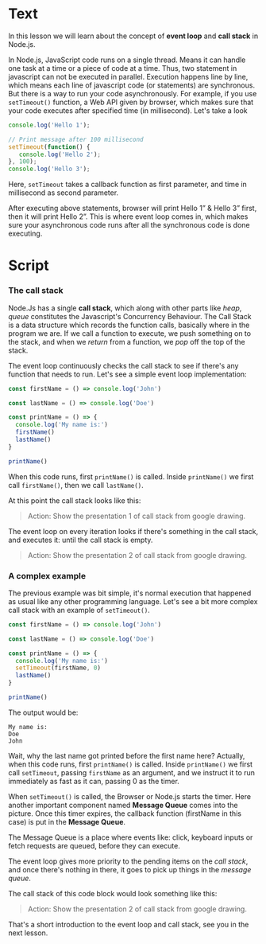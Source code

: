 # Text
In this lesson we will learn about the concept of **event loop** and **call stack** in Node.js.

In Node.js, JavaScript code runs on a single thread. Means it can handle one task at a time or a piece of code at a time. Thus, two statement in javascript can not be executed in parallel. Execution happens line by line, which means each line of javascript code (or statements) are synchronous.
But there is a way to run your code asynchronously. For example, if you use `setTimeout()` function, a Web API given by browser, which makes sure that your code executes after specified time (in millisecond). Let's take a look
```js
console.log('Hello 1');

// Print message after 100 millisecond
setTimeout(function() {
   console.log('Hello 2');
}, 100);
console.log('Hello 3');
```
Here, `setTimeout` takes a callback function as first parameter, and time in millisecond as second parameter.

After executing above statements, browser will print Hello 1” & Hello 3” first, then it will print Hello 2”. This is where event loop comes in, which makes sure your asynchronous code runs after all the synchronous code is done executing.

# Script 
### The call stack
Node.Js has a single **call stack**, which along with other parts like *heap*, *queue* constitutes the Javascript's Concurrency Behaviour.
The Call Stack is a data structure which records the function calls, basically where in the program we are. If we call a function to execute, we push something on to the stack, and when we *return* from a function, we *pop* off the top of the stack.

The event loop continuously checks the call stack to see if there's any function that needs to run. Let's see a simple event loop implementation:

```js
const firstName = () => console.log('John')

const lastName = () => console.log('Doe')

const printName = () => {
  console.log('My name is:')
  firstName()
  lastName()
}

printName()
```
When this code runs, first `printName()` is called. Inside `printName()` we first call `firstName()`, then we call `lastName()`.

At this point the call stack looks like this:
> Action: Show the presentation 1 of call stack from google drawing.

The event loop on every iteration looks if there's something in the call stack, and executes it:
until the call stack is empty.
> Action: Show the presentation 2 of call stack from google drawing.

### A complex example
The previous example was bit simple, it's normal execution that happened as usual like any other programming language. Let's see a bit more complex call stack with an example of `setTimeout()`.

```js
const firstName = () => console.log('John')

const lastName = () => console.log('Doe')

const printName = () => {
  console.log('My name is:')
  setTimeout(firstName, 0)
  lastName()
}

printName()
```
The output would be:
````
My name is:
Doe
John
````
Wait, why the last name got printed before the first name here?
Actually, when this code runs, first `printName()` is called. Inside `printName()` we first call `setTimeout`, passing `firstName` as an argument, and we instruct it to run immediately as fast as it can, passing 0 as the timer. 

When `setTimeout()` is called, the Browser or Node.js starts the timer. Here another important component named **Message Queue** comes into the picture. Once this timer expires, the callback function (firstName in this case) is put in the **Message Queue**.

The Message Queue is a place where events like: click, keyboard inputs or fetch requests are queued, before they can execute.

The event loop gives more priority to the pending items on the *call stack*, and once there's nothing in there, it goes to pick up things in the *message queue*.

The call stack of this code block would look something like this:
> Action: Show the presentation 2 of call stack from google drawing.

That's a short introduction to the event loop and call stack, see you in the next lesson.

<!-- ### Now what is the relevance of the Event Loop?
When we evaluate the performance of our JS code, a function in a *call stack* can make it slow or fast, for example: a `console.log()` will be fast, but performing iteration with `for` or `while` over thousands or millions of line items will be slower and it will keep the stack occupied or blocked. This is termed as blocking script.

Similarly, network requests can be slow, image requests can be slow. But thankfully the server requests can be done through AJAX, an asynchronous function. 

What if, these network requests are made through synchronous functions, then what would happen? The network requests are send to some server will eventually take some time to respond. In the meantime , if I click some CTA button, or some other rendering needs to be done, nothing will happen as the stack is blocked. In multi threaded language like Ruby, it can be handled, but in single threaded language like Javascript, this is not possible unless function inside the stack returns a value.  -->